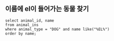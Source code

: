 ## 이름에 el이 들어가는 동물 찾기

```MYSSQL
select animal_id, name
from animal_ins
where animal_type = "DOG" and name like("%EL%")
order by name;
```